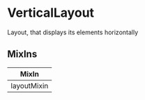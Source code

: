 # VerticalLayout

Layout, that displays its elements horizontally

## MixIns

<!-- @vuese:VerticalLayout:mixIns:start -->
|MixIn|
|---|
|layoutMixin|

<!-- @vuese:VerticalLayout:mixIns:end -->


